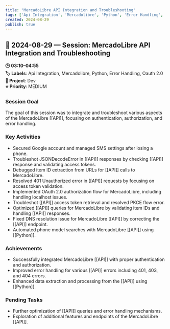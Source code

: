 ```yaml
---
title: "MercadoLibre API Integration and Troubleshooting"
tags: ['Api Integration', 'Mercadolibre', 'Python', 'Error Handling', 'Oauth 2.0']
created: 2024-08-29
publish: true
---
```


## 📅 2024-08-29 — Session: MercadoLibre API Integration and Troubleshooting

**🕒 03:10–04:55**  
**🏷️ Labels**: Api Integration, Mercadolibre, Python, Error Handling, Oauth 2.0  
**📂 Project**: Dev  
**⭐ Priority**: MEDIUM  


### Session Goal
The goal of this session was to integrate and troubleshoot various aspects of the MercadoLibre [[API]], focusing on authentication, authorization, and error handling.

### Key Activities
- Secured Google account and managed SMS settings after losing a phone.
- Troubleshot JSONDecodeError in [[API]] responses by checking [[API]] response and validating access tokens.
- Debugged item ID extraction from URLs for [[API]] calls to MercadoLibre.
- Resolved 401 Unauthorized error in [[API]] requests by focusing on access token validation.
- Implemented OAuth 2.0 authorization flow for MercadoLibre, including handling localhost issues.
- Troubleshot [[API]] access token retrieval and resolved PKCE flow error.
- Optimized [[API]] queries for MercadoLibre by validating item IDs and handling [[API]] responses.
- Fixed DNS resolution issue for MercadoLibre [[API]] by correcting the [[API]] endpoint.
- Automated phone model searches with MercadoLibre [[API]] using [[Python]].

### Achievements
- Successfully integrated MercadoLibre [[API]] with proper authentication and authorization.
- Improved error handling for various [[API]] errors including 401, 403, and 404 errors.
- Enhanced data extraction and processing from the [[API]] using [[Python]].

### Pending Tasks
- Further optimization of [[API]] queries and error handling mechanisms.
- Exploration of additional features and endpoints of the MercadoLibre [[API]].
